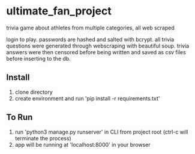 # ultimate_fan_project
trivia game about athletes from multiple categories, all web scraped

login to play.  passwords are hashed and salted with bcrypt.  all trivia questions were generated through webscraping with beautiful soup.  trivia answers were then censored before being written and saved as csv files before inserting to the db.

## Install
1. clone directory
2. create environment and run 'pip install -r requirements.txt'

## To Run
1. run 'python3 manage.py runserver' in CLI from project root (ctrl-c will terminate the process)
2. app will be running at 'localhost:8000' in your browser
